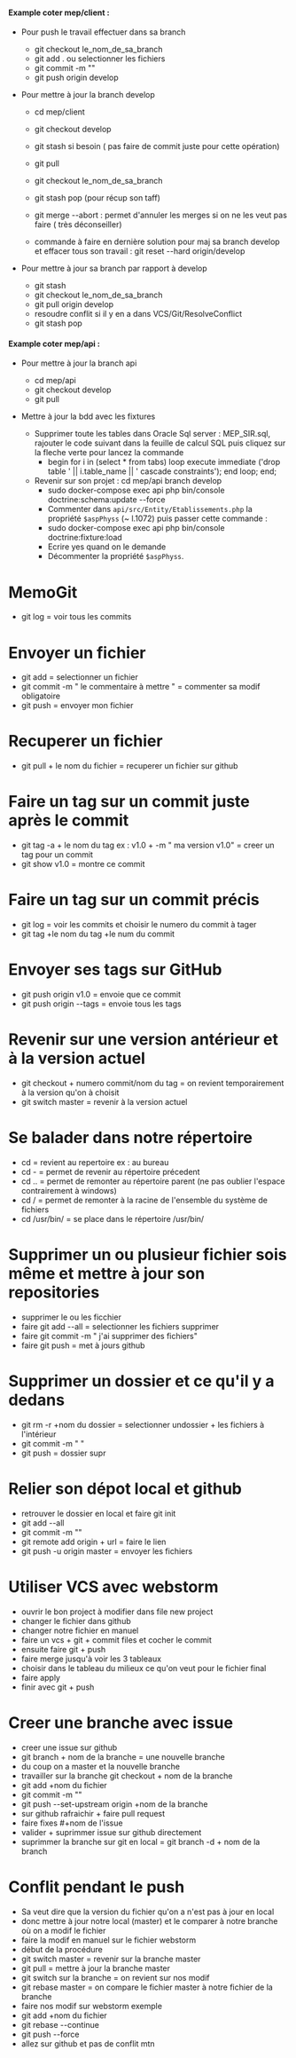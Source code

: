 #### Example coter mep/client :
- Pour push le travail effectuer dans sa branch
   - git checkout le_nom_de_sa_branch
   - git add . ou selectionner les fichiers 
   - git commit -m ""
   - git push origin develop
   
- Pour mettre à jour la branch develop
   - cd mep/client
   - git checkout develop
   - git stash si besoin ( pas faire de commit juste pour cette opération)
   - git pull 
   - git checkout le_nom_de_sa_branch 
   - git stash pop (pour récup son taff)
   
   - git merge --abort : permet d'annuler les merges si on ne les veut pas faire ( très déconseiller)
   - commande à faire en dernière solution pour maj sa branch develop et effacer tous son travail : git reset --hard origin/develop
   
- Pour mettre à jour sa branch par rapport à develop
   - git stash
   - git checkout le_nom_de_sa_branch
   - git pull origin develop
   - resoudre conflit si il y en a dans VCS/Git/ResolveConflict
   - git stash pop
   
#### Example coter mep/api :

- Pour mettre à jour la branch api
   - cd mep/api
   - git checkout develop
   - git pull 
   
- Mettre à jour la bdd avec les fixtures
   - Supprimer toute les tables dans Oracle Sql server : MEP_SIR.sql, rajouter le code suivant dans la feuille de calcul SQL puis cliquez sur la fleche verte pour lancez la commande
     - begin
        for i in (select * from tabs) loop
        execute immediate ('drop table ' || i.table_name || ' cascade constraints');
        end loop;
        end; 
    - Revenir sur son projet : cd mep/api branch develop
      - sudo docker-compose exec api php bin/console doctrine:schema:update --force
      - Commenter dans `api/src/Entity/Etablissements.php` la propriété `$aspPhyss` (~ l.1072) puis passer cette commande :
      - sudo docker-compose exec api php bin/console doctrine:fixture:load
      - Ecrire yes quand on le demande 
      - Décommenter la propriété `$aspPhyss`.
   
   
# MemoGit

- git log = voir tous les commits

# Envoyer un fichier 
- git add = selectionner un fichier
- git commit -m " le commentaire à mettre " = commenter sa modif obligatoire
- git push = envoyer mon fichier

# Recuperer un fichier
- git pull + le nom du fichier = recuperer un fichier sur github

# Faire un tag sur un commit juste après le commit 
- git tag -a + le nom du tag ex : v1.0 + -m " ma version v1.0" = creer un tag pour un commit
- git show v1.0 = montre ce commit

# Faire un tag sur un commit précis
- git log = voir les commits et choisir le numero du commit à tager
- git tag +le nom du tag +le num du commit

# Envoyer ses tags sur GitHub
- git push origin v1.0 = envoie que ce commit
- git push origin --tags = envoie tous les tags

# Revenir sur une version antérieur et à la version actuel
- git checkout + numero commit/nom du tag = on revient temporairement à la version qu'on à choisit
- git switch master = revenir à la version actuel

# Se balader dans notre répertoire
-  cd = revient au repertoire ex : au bureau
-  cd - = permet de revenir au répertoire précedent
-  cd .. = permet de remonter au répertoire parent (ne pas oublier l'espace contrairement à windows)
-  cd / = permet de remonter à la racine de l'ensemble du système de fichiers
-  cd /usr/bin/ = se place dans le répertoire /usr/bin/

# Supprimer un ou plusieur fichier sois même et mettre à jour son repositories
- supprimer le ou les ficchier
- faire git add --all = selectionner les fichiers supprimer
- faire git commit -m " j'ai supprimer des fichiers"
- faire git push = met à jours github

# Supprimer un dossier et ce qu'il y a dedans
- git rm -r +nom du  dossier = selectionner undossier + les fichiers à l'intérieur
- git commit -m " "
- git push = dossier supr

# Relier son dépot local et github
- retrouver le dossier en local et faire git init
- git add --all
- git  commit -m ""
- git remote add origin + url = faire le lien
- git push  -u origin master = envoyer les fichiers

# Utiliser VCS avec webstorm

- ouvrir le bon project à modifier dans file new project
- changer le fichier dans github
- changer notre fichier en manuel
- faire un vcs + git + commit files et cocher le commit
- ensuite faire git + push 
- faire merge jusqu'à voir les 3 tableaux
- choisir dans le tableau du milieux ce qu'on veut pour le fichier final 
- faire apply
- finir avec git + push

# Creer une branche avec issue

 - creer une issue sur github
 - git branch + nom de la branche = une nouvelle branche
 - du coup on a master et la nouvelle branche
 - travailler sur la branche git checkout + nom de la branche
 - git add +nom du fichier
 - git commit -m ""
 - git push --set-upstream origin +nom de la branche
 - sur github rafraichir + faire pull request
 - faire fixes #+nom de l'issue
 - valider + suprimmer issue sur github directement
 - suprimmer la branche sur git en local = git branch -d + nom de la branch
 
 # Conflit pendant le push
  
  - Sa veut dire que la version du fichier qu'on a n'est pas à jour en local
  - donc mettre à jour notre local (master) et le comparer à notre branche où on a modif le fichier
  - faire la modif en manuel sur le fichier webstorm
  - début de la procédure
  - git switch master = revenir sur la branche master
  - git pull = mettre à jour la branche master
  - git switch sur la branche = on revient sur nos modif
  - git rebase master = on compare le fichier master à notre fichier de la branche
  - faire nos modif sur webstorm exemple
  - git add +nom du fichier
  - git rebase --continue
  - git push --force
  - allez sur github et pas de conflit mtn
